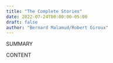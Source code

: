 ```yaml
---
title: "The Complete Stories"
date: 2022-07-24T00:00:00-05:00
draft: false
author: "Bernard Malamud/Robert Giroux"
---
```


SUMMARY

<!--more-->

CONTENT